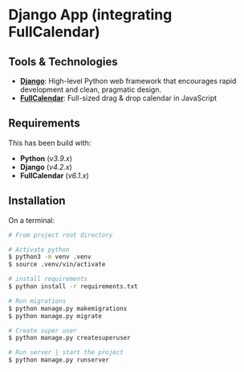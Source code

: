 # Django App (integrating FullCalendar)

## Tools & Technologies

- **[Django](https://www.djangoproject.com)**: High-level Python web framework that encourages rapid development and clean, pragmatic design.
- **[FullCalendar](https://fullcalendar.io)**: Full-sized drag & drop calendar in JavaScript

## Requirements

This has been build with:

- **Python** (_v3.9.x_)
- **Django** (_v4.2.x_)
- **FullCalendar** (_v6.1.x_)

## Installation

On a terminal:

```bash
# From project root directory

# Activate python
$ python3 -m venv .venv
$ source .venv/vin/activate

# install requirements
$ python install -r requirements.txt

# Run migrations
$ python manage.py makemigrations
$ python manage.py migrate

# Create super user
$ python manage.py createsuperuser

# Run server | start the project
$ python manage.py runserver 
```
